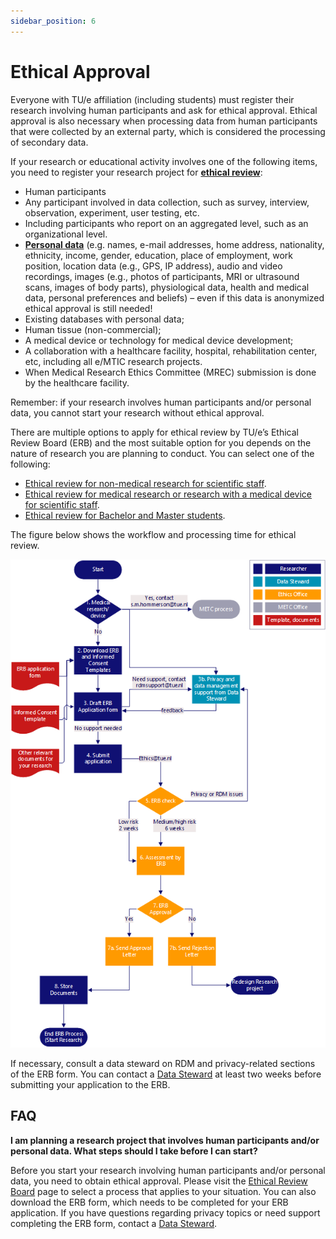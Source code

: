 ```yaml
---
sidebar_position: 6
---
```


# Ethical Approval

Everyone with TU/e affiliation (including students) must register their research involving human participants and ask for ethical approval. Ethical approval is also necessary when processing data from human participants that were collected by an external party, which is considered the processing of secondary data.

If your research or educational activity involves one of the following items, you need to register your research project for [**ethical review**](https://tuenl.sharepoint.com/sites/intranet-ethical-review/SitePages/Organisatie.aspx):

- Human participants
- Any participant involved in data collection, such as survey, interview, observation, experiment, user testing, etc.
- Including participants who report on an aggregated level, such as an organizational level.
- [**Personal data**](https://tue.atlassian.net/servicedesk/customer/portal/3/article/2641100840) (e.g. names, e-mail addresses, home address, nationality, ethnicity, income, gender, education, place of employment, work position, location data (e.g., GPS, IP address), audio and video recordings, images (e.g., photos of participants, MRI or ultrasound scans, images of body parts), physiological data, health and medical data, personal preferences and beliefs) – even if this data is anonymized ethical approval is still needed!
- Existing databases with personal data;
- Human tissue (non-commercial);
- A medical device or technology for medical device development;
- A collaboration with a healthcare facility, hospital, rehabilitation center, etc, including all e/MTIC research projects.
- When Medical Research Ethics Committee (MREC) submission is done by the healthcare facility.

Remember: if your research involves human participants and/or personal data, you cannot start your research without ethical approval.

There are multiple options to apply for ethical review by TU/e’s Ethical Review Board (ERB) and the most suitable option for you depends on the nature of research you are planning to conduct. You can select one of the following:

- [Ethical review for non-medical research for scientific staff](https://tuenl.sharepoint.com/sites/intranet-ethical-review/SitePages/Ethical-review-by-ERB-for-non-medical-research.aspx "https://tuenl.sharepoint.com/sites/intranet-ethical-review/SitePages/Ethical-review-by-ERB-for-non-medical-research.aspx").
- [Ethical review for medical research or research with a medical device for scientific staff](https://tuenl.sharepoint.com/sites/intranet-ethical-review/SitePages/clinical-research-at-tue.aspx "https://tuenl.sharepoint.com/sites/intranet-ethical-review/SitePages/clinical-research-at-tue.aspx").
- [Ethical review for Bachelor and Master students](https://tuenl.sharepoint.com/sites/intranet-ethical-review/SitePages/Ethical-review-for-Bachelor-and-Master-students.aspx "https://tuenl.sharepoint.com/sites/intranet-ethical-review/SitePages/Ethical-review-for-Bachelor-and-Master-students.aspx").

The figure below shows the workflow and processing time for ethical review.

![Workflow and processing time for ethical review. ](ethical-review-workflow.png)

If necessary, consult a data steward on RDM and privacy-related sections of the ERB form. You can contact a [Data Steward](/docs/contact.md) at least two weeks before submitting your application to the ERB.

## FAQ  

**I am planning a research project that involves human participants and/or personal data. What steps should I take before I can start?**

Before you start your research involving human participants and/or personal data, you need to obtain ethical approval. Please visit the [Ethical Review Board](https://www.tue.nl/en/our-university/about-the-university/integrity/tue-ethical-review-board/) page to select a process that applies to your situation. You can also download the ERB form, which needs to be completed for your ERB application. If you have questions regarding privacy topics or need support completing the ERB form, contact a [Data Steward](/docs/contact.md).
